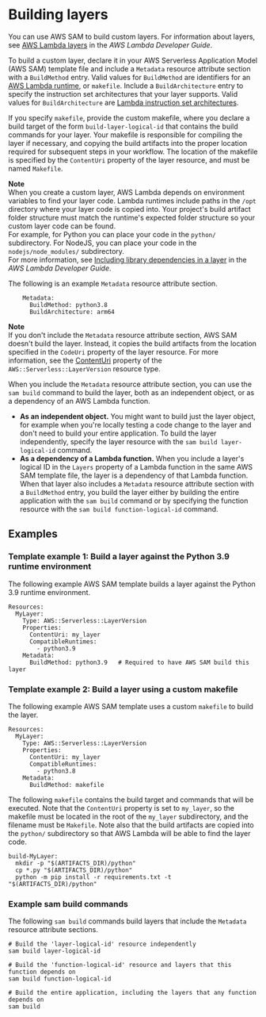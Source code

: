 # Building layers<a name="building-layers"></a>

You can use AWS SAM to build custom layers\. For information about layers, see [AWS Lambda layers](https://docs.aws.amazon.com/lambda/latest/dg/configuration-layers.html) in the *AWS Lambda Developer Guide*\.

To build a custom layer, declare it in your AWS Serverless Application Model \(AWS SAM\) template file and include a `Metadata` resource attribute section with a `BuildMethod` entry\. Valid values for `BuildMethod` are identifiers for an [AWS Lambda runtime](https://docs.aws.amazon.com/lambda/latest/dg/lambda-runtimes.html), or `makefile`\. Include a `BuildArchitecture` entry to specify the instruction set architectures that your layer supports\. Valid values for `BuildArchitecture` are [Lambda instruction set architectures](https://docs.aws.amazon.com/lambda/latest/dg/foundation-arch.html)\.

If you specify `makefile`, provide the custom makefile, where you declare a build target of the form `build-layer-logical-id` that contains the build commands for your layer\. Your makefile is responsible for compiling the layer if necessary, and copying the build artifacts into the proper location required for subsequent steps in your workflow\. The location of the makefile is specified by the `ContentUri` property of the layer resource, and must be named `Makefile`\.

**Note**  
When you create a custom layer, AWS Lambda depends on environment variables to find your layer code\. Lambda runtimes include paths in the `/opt` directory where your layer code is copied into\. Your project's build artifact folder structure must match the runtime's expected folder structure so your custom layer code can be found\.  
For example, for Python you can place your code in the `python/` subdirectory\. For NodeJS, you can place your code in the `nodejs/node_modules/` subdirectory\.  
For more information, see [Including library dependencies in a layer](https://docs.aws.amazon.com/lambda/latest/dg/configuration-layers.html#configuration-layers-path) in the *AWS Lambda Developer Guide*\.

The following is an example `Metadata` resource attribute section\.

```
    Metadata:
      BuildMethod: python3.8
      BuildArchitecture: arm64
```

**Note**  
If you don't include the `Metadata` resource attribute section, AWS SAM doesn't build the layer\. Instead, it copies the build artifacts from the location specified in the `CodeUri` property of the layer resource\. For more information, see the [ContentUri](sam-resource-layerversion.md#sam-layerversion-contenturi) property of the `AWS::Serverless::LayerVersion` resource type\.

When you include the `Metadata` resource attribute section, you can use the `sam build` command to build the layer, both as an independent object, or as a dependency of an AWS Lambda function\.
+ ****As an independent object\.**** You might want to build just the layer object, for example when you're locally testing a code change to the layer and don't need to build your entire application\. To build the layer independently, specify the layer resource with the `sam build layer-logical-id` command\.
+ **As a dependency of a Lambda function\.** When you include a layer's logical ID in the `Layers` property of a Lambda function in the same AWS SAM template file, the layer is a dependency of that Lambda function\. When that layer also includes a `Metadata` resource attribute section with a `BuildMethod` entry, you build the layer either by building the entire application with the `sam build` command or by specifying the function resource with the `sam build function-logical-id` command\.

## Examples<a name="building-applications-examples"></a>

### Template example 1: Build a layer against the Python 3\.9 runtime environment<a name="building-applications-examples-python"></a>

The following example AWS SAM template builds a layer against the Python 3\.9 runtime environment\.

```
Resources:
  MyLayer:
    Type: AWS::Serverless::LayerVersion
    Properties:
      ContentUri: my_layer
      CompatibleRuntimes:
        - python3.9
    Metadata:
      BuildMethod: python3.9   # Required to have AWS SAM build this layer
```

### Template example 2: Build a layer using a custom makefile<a name="building-applications-examples-makefile"></a>

The following example AWS SAM template uses a custom `makefile` to build the layer\.

```
Resources:
  MyLayer:
    Type: AWS::Serverless::LayerVersion
    Properties:
      ContentUri: my_layer
      CompatibleRuntimes:
        - python3.8
    Metadata:
      BuildMethod: makefile
```

The following `makefile` contains the build target and commands that will be executed\. Note that the `ContentUri` property is set to `my_layer`, so the makefile must be located in the root of the `my_layer` subdirectory, and the filename must be `Makefile`\. Note also that the build artifacts are copied into the `python/` subdirectory so that AWS Lambda will be able to find the layer code\.

```
build-MyLayer:
  mkdir -p "$(ARTIFACTS_DIR)/python"
  cp *.py "$(ARTIFACTS_DIR)/python"
  python -m pip install -r requirements.txt -t "$(ARTIFACTS_DIR)/python"
```

### Example sam build commands<a name="building-applications-examples-commands"></a>

The following `sam build` commands build layers that include the `Metadata` resource attribute sections\.

```
# Build the 'layer-logical-id' resource independently
sam build layer-logical-id
            
# Build the 'function-logical-id' resource and layers that this function depends on
sam build function-logical-id

# Build the entire application, including the layers that any function depends on
sam build
```